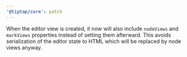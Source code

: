 ```yaml
---
'@tiptap/core': patch
---
```


When the editor view is created, it now will also include `nodeViews` and `markViews` properties instead of setting them afterward. This avoids serialization of the editor state to HTML which will be replaced by node views anyway.
